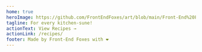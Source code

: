 ```yaml
---
home: true
heroImage: https://github.com/FrontEndFoxes/art/blob/main/Front-End%20Foxes/ff-slack.png?raw=true
tagline: For every kitchen-sune!
actionText: View Recipes →
actionLink: /recipes/
footer: Made by Front-End Foxes with ❤️
---
```

